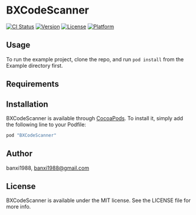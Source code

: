 # BXCodeScanner

[![CI Status](http://img.shields.io/travis/banxi1988/BXCodeScanner.svg?style=flat)](https://travis-ci.org/banxi1988/BXCodeScanner)
[![Version](https://img.shields.io/cocoapods/v/BXCodeScanner.svg?style=flat)](http://cocoapods.org/pods/BXCodeScanner)
[![License](https://img.shields.io/cocoapods/l/BXCodeScanner.svg?style=flat)](http://cocoapods.org/pods/BXCodeScanner)
[![Platform](https://img.shields.io/cocoapods/p/BXCodeScanner.svg?style=flat)](http://cocoapods.org/pods/BXCodeScanner)

## Usage

To run the example project, clone the repo, and run `pod install` from the Example directory first.

## Requirements

## Installation

BXCodeScanner is available through [CocoaPods](http://cocoapods.org). To install
it, simply add the following line to your Podfile:

```ruby
pod "BXCodeScanner"
```

## Author

banxi1988, banxi1988@gmail.com

## License

BXCodeScanner is available under the MIT license. See the LICENSE file for more info.
